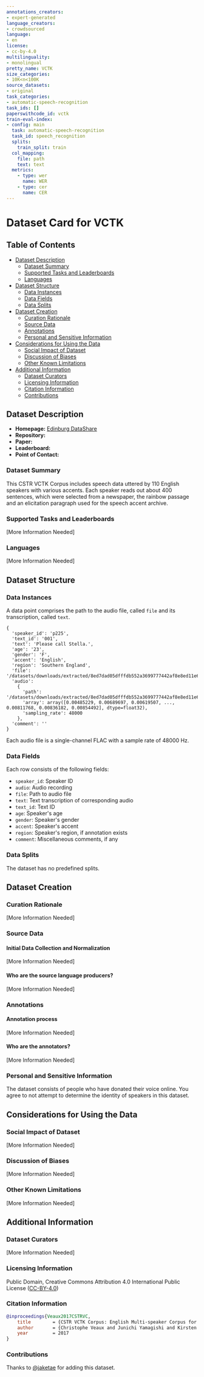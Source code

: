 ```yaml
---
annotations_creators:
- expert-generated
language_creators:
- crowdsourced
language:
- en
license:
- cc-by-4.0
multilinguality:
- monolingual
pretty_name: VCTK
size_categories:
- 10K<n<100K
source_datasets:
- original
task_categories:
- automatic-speech-recognition
task_ids: []
paperswithcode_id: vctk
train-eval-index:
- config: main
  task: automatic-speech-recognition
  task_id: speech_recognition
  splits:
    train_split: train
  col_mapping:
    file: path
    text: text
  metrics:
    - type: wer
      name: WER
    - type: cer
      name: CER
---
```


# Dataset Card for VCTK

## Table of Contents
- [Dataset Description](#dataset-description)
  - [Dataset Summary](#dataset-summary)
  - [Supported Tasks and Leaderboards](#supported-tasks-and-leaderboards)
  - [Languages](#languages)
- [Dataset Structure](#dataset-structure)
  - [Data Instances](#data-instances)
  - [Data Fields](#data-fields)
  - [Data Splits](#data-splits)
- [Dataset Creation](#dataset-creation)
  - [Curation Rationale](#curation-rationale)
  - [Source Data](#source-data)
  - [Annotations](#annotations)
  - [Personal and Sensitive Information](#personal-and-sensitive-information)
- [Considerations for Using the Data](#considerations-for-using-the-data)
  - [Social Impact of Dataset](#social-impact-of-dataset)
  - [Discussion of Biases](#discussion-of-biases)
  - [Other Known Limitations](#other-known-limitations)
- [Additional Information](#additional-information)
  - [Dataset Curators](#dataset-curators)
  - [Licensing Information](#licensing-information)
  - [Citation Information](#citation-information)
  - [Contributions](#contributions)

## Dataset Description

- **Homepage:** [Edinburg DataShare](https://doi.org/10.7488/ds/2645)
- **Repository:**
- **Paper:**
- **Leaderboard:**
- **Point of Contact:**

### Dataset Summary

This CSTR VCTK Corpus includes speech data uttered by 110 English speakers with various accents. Each speaker reads out about 400 sentences, which were selected from a newspaper, the rainbow passage and an elicitation paragraph used for the speech accent archive.

### Supported Tasks and Leaderboards

[More Information Needed]

### Languages

[More Information Needed]

## Dataset Structure

### Data Instances

A data point comprises the path to the audio file, called `file` and its transcription, called `text`.

```
{
  'speaker_id': 'p225',
  'text_id': '001',
  'text': 'Please call Stella.',
  'age': '23',
  'gender': 'F',
  'accent': 'English',
  'region': 'Southern England',
  'file': '/datasets/downloads/extracted/8ed7dad05dfffdb552a3699777442af8e8ed11e656feb277f35bf9aea448f49e/wav48_silence_trimmed/p225/p225_001_mic1.flac',
  'audio':
    {
      'path': '/datasets/downloads/extracted/8ed7dad05dfffdb552a3699777442af8e8ed11e656feb277f35bf9aea448f49e/wav48_silence_trimmed/p225/p225_001_mic1.flac',
      'array': array([0.00485229, 0.00689697, 0.00619507, ..., 0.00811768, 0.00836182, 0.00854492], dtype=float32),
      'sampling_rate': 48000
    },
  'comment': ''
}
```

Each audio file is a single-channel FLAC with a sample rate of 48000 Hz.

### Data Fields

Each row consists of the following fields:

- `speaker_id`: Speaker ID
- `audio`: Audio recording
- `file`: Path to audio file
- `text`: Text transcription of corresponding audio
- `text_id`: Text ID
- `age`: Speaker's age
- `gender`: Speaker's gender
- `accent`: Speaker's accent
- `region`: Speaker's region, if annotation exists
- `comment`: Miscellaneous comments, if any

### Data Splits

The dataset has no predefined splits.

## Dataset Creation

### Curation Rationale

[More Information Needed]

### Source Data

#### Initial Data Collection and Normalization

[More Information Needed]

#### Who are the source language producers?

[More Information Needed]

### Annotations

#### Annotation process

[More Information Needed]

#### Who are the annotators?

[More Information Needed]

### Personal and Sensitive Information

The dataset consists of people who have donated their voice online.  You agree to not attempt to determine the identity of speakers in this dataset.

## Considerations for Using the Data

### Social Impact of Dataset

[More Information Needed]

### Discussion of Biases

[More Information Needed]

### Other Known Limitations

[More Information Needed]

## Additional Information

### Dataset Curators

[More Information Needed]

### Licensing Information

Public Domain, Creative Commons Attribution 4.0 International Public License ([CC-BY-4.0](https://creativecommons.org/licenses/by/4.0/legalcode))

### Citation Information

```bibtex
@inproceedings{Veaux2017CSTRVC,
    title        = {CSTR VCTK Corpus: English Multi-speaker Corpus for CSTR Voice Cloning Toolkit},
    author       = {Christophe Veaux and Junichi Yamagishi and Kirsten MacDonald},
    year         = 2017
}
```

### Contributions

Thanks to [@jaketae](https://github.com/jaketae) for adding this dataset.
